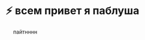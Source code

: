 # ⚡ всем привет я паблуша

<img src="https://cdn.jsdelivr.net/gh/devicons/devicon@latest/icons/python/python-original.svg" width="16" height="16" /> пайтнннн
